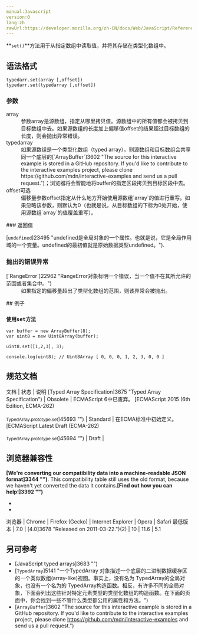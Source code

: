 ```yaml
---
manual:Javascript
version:0
lang:zh
rawUrl:https://developer.mozilla.org/zh-CN/docs/Web/JavaScript/Reference/Global_Objects/TypedArray/set
---
```






**`set()`**方法用于从指定数组中读取值，并将其存储在类型化数组中。


## 语法格式<a name="语法格式"></a>

```
typedarr.set(array [,offset])
typedarr.set(typedarray [,offset])

```

### 参数<a name="参数"></a>
<dl><dt id=''>array</dt><dd>参数array是源数组，指定从哪里拷贝值。源数组中的所有值都会被拷贝到目标数组中去。如果源数组的长度加上偏移值offset的结果超过目标数组的长度，则会抛出异常错误。</dd><dt id=''>typedarray</dt><dd>如果源数组是一个类型化数组（typed array），则源数组和目标数组会共享同一个底层的[`ArrayBuffer`]3602 "The source for this interactive example is stored in a GitHub repository. If you'd like to contribute to the interactive examples project, please clone https://github.com/mdn/interactive-examples and send us a pull request.")；浏览器将会智能地将buffer的指定区段拷贝到目标区段中去。</dd><dt id=''>offset可选</dt><dd>偏移量参数offset指定从什么地方开始使用源数组`array`的值进行重写。如果忽略该参数，则默认为0（也就是说，从目标数组的下标为0处开始，使用源数组`array`的值覆盖重写）。</dd></dl>
### 返回值<a name="返回值"></a>


[`undefined`]23495 "undefined是全局对象的一个属性。也就是说，它是全局作用域的一个变量。undefined的最初值就是原始数据类型undefined。").


### 抛出的错误异常<a name="抛出的错误异常"></a>
<dl><dt id=''>[`RangeError`]22962 "RangeError对象标明一个错误，当一个值不在其所允许的范围或者集合中。")</dt><dd>如果指定的偏移量超出了类型化数组的范围，则该异常会被抛出。</dd></dl>
## 例子<a name="例子"></a>

### `使用set方法`<a name="使用set方法"></a>

```
var buffer = new ArrayBuffer(8);
var uint8 = new Uint8Array(buffer);

uint8.set([1,2,3], 3);

console.log(uint8); // Uint8Array [ 0, 0, 0, 1, 2, 3, 0, 0 ]
```

## 规范文档<a name="规范文档"></a>

文档 | 状态 | 说明 
[Typed Array Specification]3675 "Typed Array Specification") | Obsolete | ECMAScript 6中已废弃。 
[ECMAScript 2015 (6th Edition, ECMA-262)<br></br><small>TypedArray.prototype.set</small>]45693 "") | Standard | 在ECMA标准中初始定义。 
[ECMAScript Latest Draft (ECMA-262)<br></br><small>TypedArray.prototype.set</small>]45694 "") | Draft |  


## 浏览器兼容性<a name="浏览器兼容性"></a>


**[We&#39;re converting our compatibility data into a machine-readable JSON format]3344 "")**. This compatibility table still uses the old format, because we haven&#39;t yet converted the data it contains.**[Find out how you can help!]3392 "")**


* 
* 

浏览器 | Chrome | Firefox (Gecko) | Internet Explorer | Opera | Safari 
最低版本 | 7.0 | [4.0]3678 "Released on 2011-03-22.")(2) | 10 | 11.6 | 5.1 




## 另可参考<a name="另可参考"></a>

* [JavaScript typed arrays]3683 "")
* [`TypedArray`]5141 "一个TypedArray 对象描述一个底层的二进制数据缓存区的一个类似数组(array-like)视图。事实上，没有名为 TypedArray的全局对象，也没有一个名为的 TypedArray构造函数。相反，有许多不同的全局对象，下面会列出这些针对特定元素类型的类型化数组的构造函数。在下面的页面中，你会找到一些不管什么类型都公用的属性和方法。")
* [`ArrayBuffer`]3602 "The source for this interactive example is stored in a GitHub repository. If you'd like to contribute to the interactive examples project, please clone https://github.com/mdn/interactive-examples and send us a pull request.")



